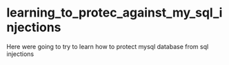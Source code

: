 # learning_to_protec_against_my_sql_injections
Here were going to try to learn how to protect mysql database from sql injections 
